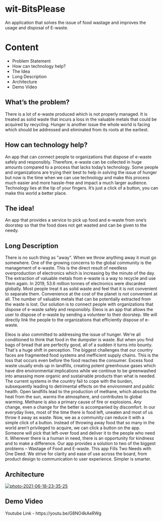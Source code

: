 # wit-BitsPlease
An application that solves the issue of food wastage and improves the usage and disposal of E-waste. 
<h1>Content</h1>
<ul>
    <li>Problem Statement</li>
    <li>How can technology help? </li>
    <li>The Idea</li>
    <li>Long Description</li>
    <li>Architecture</li>
    <li>Demo Video</li>
</ul>
<h2><b>
What’s the problem?</b></h2>
There is a lot of e-waste produced which is not properly managed. It is treated as solid waste that incurs a loss in the valuable metals that could be acquired by recycling.
Hunger is another issue the whole world is facing which should be addressed and eliminated from its roots at the earliest.

<h2><b>How can technology help?</b></h2>
An app that can connect people to organizations that dispose of e-waste safely and responsibly. Therefore, e-waste can be collected in huge amounts compared to a process that lacks today’s technology.
Some people and organizations are trying their best to help in solving the issue of hunger but now is the time when we can use technology and make this process much easier and more hassle-free and impact a much larger audience.
Technology lies at the tip of your fingers. It’s just a click of a button, you can make this world a better place.

<h2>The idea!</h2>
An app that provides a service to pick up food and e-waste from one’s doorstep so that the food does not get wasted and can be given to the needy.

<h2>Long Description</h2>
There is no such thing as "away".  When we throw anything away it must go somewhere. One of the growing concerns to the global community is the management of e-waste. This is the direct result of needless overproduction of electronics which is increasing by the minute of the day. The extraction of valuable metals from e-waste is a way to recycle and use them again. In 2019, 53.6 million tonnes of electronics were discarded globally. Most people treat it as solid waste and feel that it is not convenient to separate them. Convenience at the cost of the planet is not convenient at all. The number of valuable metals that can be potentially extracted from the waste is lost. Our solution is to connect people with organizations that dispose of e-waste safely and responsibly. Eleos is an app that allows the user to dispose of e-waste by sending a volunteer to their doorstep. We will directly link the people to the organizations that efficiently dispose of e-waste.  

Eleos is also committed to addressing the issue of hunger. We're all conditioned to think that food in the dumpster is waste. But when you find bags of bread that are perfectly good, all of a sudden it turns into bounty. That's a huge shift in perception. The biggest challenges that our country faces are fragmented food systems and inefficient supply chains. This is the loss that occurs even before the food reaches the consumer. Excess food waste usually ends up in landfills, creating potent greenhouse gases which have dire environmental implications while we continue to be greenwashed into amassing more organic and sustainable products than what is needed. The current systems in the country fail to cope with the burden, subsequently leading to detrimental effects on the environment and public health. Open landfills lead to the production of methane, which absorbs the heat from the sun, warms the atmosphere, and contributes to global warming. Methane is also a primary cause of fire or explosions. Any change, even a change for the better is accompanied by discomfort. In our everyday lives, most of the time there is food left, uneaten and most of us throw it away as waste. Now, we as a community can reduce it with a simple click of a button. Instead of throwing away food that so many in the world aren’t privileged to acquire, we can click a button on the app. Someone will pick that left-over food and deliver it to the people who need it. Wherever there is a human in need, there is an opportunity for kindness and to make a difference. 
Our app provides a solution to two of the biggest problems – Wastage of Food and E-waste. This app Fills Two Needs with One Deed. We strive for clarity and ease of use across the board, from product design to communication to user experience. Simpler is smarter.

<h2>Architecture</h2>
<a href="https://imgbb.com/"><img src="https://i.ibb.co/BV2PTN1/photo-2021-06-18-23-35-25.jpg" alt="photo-2021-06-18-23-35-25" border="0"></a>

<h2>Demo Video </h2>
Youtube Link - https://youtu.be/G8NO4kAeRWg
